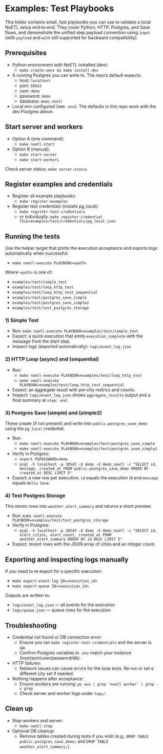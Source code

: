 # Examples: Test Playbooks

This folder contains small, fast playbooks you can use to validate a local NoETL setup end‑to‑end. They cover Python, HTTP, Postgres, and Save flows, and demonstrate the unified step payload convention using `input` (with `payload` and `with` still supported for backward compatibility).

## Prerequisites

- Python environment with NoETL installed (dev):
  - `make create-venv && make install-dev`
- A running Postgres you can write to. The repo’s default expects:
  - host: `localhost`
  - port: `30543`
  - user: `demo`
  - password: `demo`
  - database: `demo_noetl`
- Local env configured (see `.env`). The defaults in this repo work with the dev Postgres above.

## Start server and workers

- Option A (one command):
  - `make noetl-start`
- Option B (manual):
  - `make start-server`
  - `make start-workers`

Check server status: `make server-status`

## Register examples and credentials

- Register all example playbooks:
  - `make register-examples`
- Register test credentials (installs pg_local):
  - `make register-test-credentials`
  - or individually: `make register-credential FILE=examples/test/credentials/pg_local.json`

## Running the tests

Use the helper target that prints the execution acceptance and exports logs automatically when successful:

- `make noetl-execute PLAYBOOK=<path>`

Where `<path>` is one of:

- `examples/test/simple_test`
- `examples/test/loop_http_test`
- `examples/test/loop_http_test_sequential`
- `examples/test/postgres_save_simple`
- `examples/test/postgres_save_simple2`
- `examples/test/test_postgres_storage`

### 1) Simple Test

- Run: `make noetl-execute PLAYBOOK=examples/test/simple_test`
- Expect: a quick execution that emits `execution_complete` with the message from the start step.
- Inspect logs (exported automatically): `logs/event_log.json`

### 2) HTTP Loop (async) and (sequential)

- Run:
  - `make noetl-execute PLAYBOOK=examples/test/loop_http_test`
  - `make noetl-execute PLAYBOOK=examples/test/loop_http_test_sequential`
- Expect: an aggregate result with per‑city metrics and counts.
- Inspect: `logs/event_log.json` shows `aggregate_results` output and a final summary at `step: end`.

### 3) Postgres Save (simple) and (simple2)

These create (if not present) and write into `public.postgres_save_demo` using the `pg_local` credential.

- Run:
  - `make noetl-execute PLAYBOOK=examples/test/postgres_save_simple`
  - `make noetl-execute PLAYBOOK=examples/test/postgres_save_simple2`
- Verify in Postgres:
  - `export PGPASSWORD=demo`
  - `psql -h localhost -p 30543 -U demo -d demo_noetl -c "SELECT id, message, created_at FROM public.postgres_save_demo ORDER BY created_at DESC LIMIT 5"`
- Expect: a new row per execution; `id` equals the execution id and `message` equals `Hello Save`.

### 4) Test Postgres Storage

This stores rows into `weather_alert_summary` and returns a short preview.

- Run: `make noetl-execute PLAYBOOK=examples/test/test_postgres_storage`
- Verify in Postgres:
  - `psql -h localhost -p 30543 -U demo -d demo_noetl -c "SELECT id, alert_cities, alert_count, created_at FROM weather_alert_summary ORDER BY id DESC LIMIT 5"`
- Expect: recent rows with the JSON array of cities and an integer count.

## Exporting and inspecting logs manually

If you need to re‑export for a specific execution:

- `make export-event-log ID=<execution_id>`
- `make export-queue ID=<execution_id>`

Outputs are written to:

- `logs/event_log.json` — all events for the execution
- `logs/queue.json` — queue rows for the execution

## Troubleshooting

- Credential not found or DB connection error:
  - Ensure you ran `make register-test-credentials` and the server is up.
  - Confirm Postgres variables in `.env` match your instance (host/port/user/password/db).
- HTTP failures:
  - Network issues can cause errors for the loop tests. Re‑run or set a different city set if needed.
- Nothing happens after acceptance:
  - Ensure workers are running: `ps aux | grep 'noetl worker' | grep -v grep`
  - Check server and worker logs under `logs/`.

## Clean up

- Stop workers and server:
  - `make noetl-stop`
- Optional DB cleanup:
  - Remove tables created during tests if you wish (e.g., `DROP TABLE public.postgres_save_demo;` and `DROP TABLE weather_alert_summary;`).

